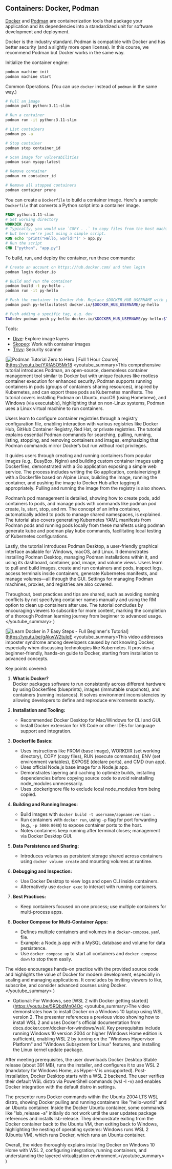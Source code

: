 ## Containers: Docker, Podman

[Docker](https://www.docker.com/) and [Podman](https://podman.io/) are containerization tools that package your application and its dependencies into a standardized unit for software development and deployment.

Docker is the industry standard. Podman is compatible with Docker and has better security (and a slightly more open license). In this course, we recommend Podman but Docker works in the same way.

Initialize the container engine:

```bash
podman machine init
podman machine start
```

Common Operations. (You can use `docker` instead of `podman` in the same way.)

```bash
# Pull an image
podman pull python:3.11-slim

# Run a container
podman run -it python:3.11-slim

# List containers
podman ps -a

# Stop container
podman stop container_id

# Scan image for vulnerabilities
podman scan myapp:latest

# Remove container
podman rm container_id

# Remove all stopped containers
podman container prune
```

You can create a `Dockerfile` to build a container image. Here's a sample `Dockerfile` that converts a Python script into a container image.

```dockerfile
FROM python:3.11-slim
# Set working directory
WORKDIR /app
# Typically, you would use `COPY . .` to copy files from the host machine,
# but here we're just using a simple script.
RUN echo 'print("Hello, world!")' > app.py
# Run the script
CMD ["python", "app.py"]
```

To build, run, and deploy the container, run these commands:

```bash
# Create an account on https://hub.docker.com/ and then login
podman login docker.io

# Build and run the container
podman build -t py-hello .
podman run -it py-hello

# Push the container to Docker Hub. Replace $DOCKER_HUB_USERNAME with your Docker Hub username.
podman push py-hello:latest docker.io/$DOCKER_HUB_USERNAME/py-hello

# Push adding a specific tag, e.g. dev
TAG=dev podman push py-hello docker.io/$DOCKER_HUB_USERNAME/py-hello:$TAG
```

Tools:

- [Dive](https://github.com/wagoodman/dive): Explore image layers
- [Skopeo](https://github.com/containers/skopeo): Work with container images
- [Trivy](https://github.com/aquasecurity/trivy): Security scanner

[![Podman Tutorial Zero to Hero | Full 1 Hour Course](https://i.ytimg.com/vi_webp/YXfA5O5Mr18/sddefault.webp)](https://youtu.be/YXfA5O5Mr18
<youtube_summary>This comprehensive tutorial introduces Podman, an open-source, daemonless container management tool similar to Docker but with unique features like rootless container execution for enhanced security. Podman supports running containers in pods (groups of containers sharing resources), inspired by Kubernetes, and can export these pods as Kubernetes manifests. The tutorial covers installing Podman on Ubuntu, macOS (using Homebrew), and Windows (via executable), highlighting that on non-Linux systems, Podman uses a Linux virtual machine to run containers.

Users learn to configure container registries through a registry configuration file, enabling interaction with various registries like Docker Hub, GitHub Container Registry, Red Hat, or private registries. The tutorial explains essential Podman commands for searching, pulling, running, listing, stopping, and removing containers and images, emphasizing that Podman commands mirror Docker’s but run without root privileges.

It guides users through creating and running containers from popular images (e.g., BusyBox, Nginx) and building custom container images using Dockerfiles, demonstrated with a Go application exposing a simple web service. The process includes writing the Go application, containerizing it with a Dockerfile based on Alpine Linux, building the image, running the container, and pushing the image to Docker Hub after tagging it appropriately. Pulling and running the image from the registry is also shown.

Podman’s pod management is detailed, showing how to create pods, add containers to pods, and manage pods with commands like podman pod create, ls, start, stop, and rm. The concept of an infra container, automatically added to pods to manage shared namespaces, is explained. The tutorial also covers generating Kubernetes YAML manifests from Podman pods and running pods locally from these manifests using podman generate kube and podman play kube commands, facilitating local testing of Kubernetes configurations.

Lastly, the tutorial introduces Podman Desktop, a user-friendly graphical interface available for Windows, macOS, and Linux. It demonstrates installing Podman Desktop, managing Podman installations within it, and using its dashboard, container, pod, image, and volume views. Users learn to pull and build images, create and run containers and pods, inspect logs, access terminals inside containers, generate Kubernetes manifests, and manage volumes—all through the GUI. Settings for managing Podman machines, proxies, and registries are also covered.

Throughout, best practices and tips are shared, such as avoiding naming conflicts by not specifying container names manually and using the RM option to clean up containers after use. The tutorial concludes by encouraging viewers to subscribe for more content, marking the completion of a thorough Podman learning journey from beginner to advanced usage.</youtube_summary>
)

[![Learn Docker in 7 Easy Steps - Full Beginner's Tutorial](https://i.ytimg.com/vi_webp/gAkwW2tuIqE/sddefault.webp)](https://youtu.be/gAkwW2tuIqE
<youtube_summary>This video addresses imposter syndrome among developers caused by not knowing Docker, especially when discussing technologies like Kubernetes. It provides a beginner-friendly, hands-on guide to Docker, starting from installation to advanced concepts.

Key points covered:

1. **What is Docker?**  
   Docker packages software to run consistently across different hardware by using Dockerfiles (blueprints), images (immutable snapshots), and containers (running instances). It solves environment inconsistencies by allowing developers to define and reproduce environments exactly.

2. **Installation and Tooling:**  
   - Recommended Docker Desktop for Mac/Windows for CLI and GUI.  
   - Install Docker extension for VS Code or other IDEs for language support and integration.

3. **Dockerfile Basics:**  
   - Uses instructions like FROM (base image), WORKDIR (set working directory), COPY (copy files), RUN (execute commands), ENV (set environment variables), EXPOSE (declare ports), and CMD (run app).  
   - Uses official Node.js base image for a Node.js app.  
   - Demonstrates layering and caching to optimize builds, installing dependencies before copying source code to avoid reinstalling node_modules unnecessarily.  
   - Uses .dockerignore file to exclude local node_modules from being copied.

4. **Building and Running Images:**  
   - Build images with `docker build -t username/appname:version .`  
   - Run containers with `docker run`, using `-p` flag for port forwarding (e.g., `-p 5000:8080`) to expose container ports to the host.  
   - Notes containers keep running after terminal closes; management via Docker Desktop GUI.

5. **Data Persistence and Sharing:**  
   - Introduces volumes as persistent storage shared across containers using `docker volume create` and mounting volumes at runtime.

6. **Debugging and Inspection:**  
   - Use Docker Desktop to view logs and open CLI inside containers.  
   - Alternatively use `docker exec` to interact with running containers.

7. **Best Practices:**  
   - Keep containers focused on one process; use multiple containers for multi-process apps.

8. **Docker Compose for Multi-Container Apps:**  
   - Defines multiple containers and volumes in a `docker-compose.yaml` file.  
   - Example: a Node.js app with a MySQL database and volume for data persistence.  
   - Use `docker compose up` to start all containers and `docker compose down` to stop them easily.

The video encourages hands-on practice with the provided source code and highlights the value of Docker for modern development, especially in scaling and managing applications. It concludes by inviting viewers to like, subscribe, and consider advanced courses using Docker.</youtube_summary>
)

- Optional: For Windows, see [WSL 2 with Docker getting started](https://youtu.be/5RQbdMn04Oc
<youtube_summary>The video demonstrates how to install Docker on a Windows 10 laptop using WSL version 2. The presenter references a previous video showing how to install WSL 2 and uses Docker's official documentation from docs.docker.com/docker-for-windows/wsl/. Key prerequisites include running Windows 10 version 2004 or higher (Windows Home edition is sufficient), enabling WSL 2 by turning on the "Windows Hypervisor Platform" and "Windows Subsystem for Linux" features, and installing the Linux kernel update package.

After meeting prerequisites, the user downloads Docker Desktop Stable release (about 391 MB), runs the installer, and configures it to use WSL 2 (mandatory for Windows Home, as Hyper-V is unsupported). Post-installation, Docker Desktop starts with a WSL 2 backend. The user verifies their default WSL distro via PowerShell commands (wsl -l -v) and enables Docker integration with the default distro in settings.

The presenter runs Docker commands within the Ubuntu 2004 LTS WSL distro, showing Docker pulling and running containers like "hello-world" and an Ubuntu container. Inside the Docker Ubuntu container, some commands like "lsb_release -a" initially do not work until the user updates package references and installs lsb-release. They demonstrate exiting from the Docker container back to the Ubuntu VM, then exiting back to Windows, highlighting the nesting of operating systems: Windows runs WSL 2 (Ubuntu VM), which runs Docker, which runs an Ubuntu container.

Overall, the video thoroughly explains installing Docker on Windows 10 Home with WSL 2, configuring integration, running containers, and understanding the layered virtualization environment.</youtube_summary>
)
